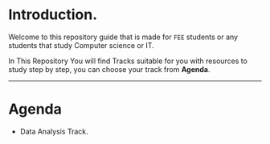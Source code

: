 # Introduction.
Welcome to this repository guide that is made for `FEE` students or any students that study Computer science or IT.

In This Repository You will find Tracks suitable for you with resources to study step by step, you can choose your track from **Agenda**.

-------------
# Agenda
- Data Analysis Track.

